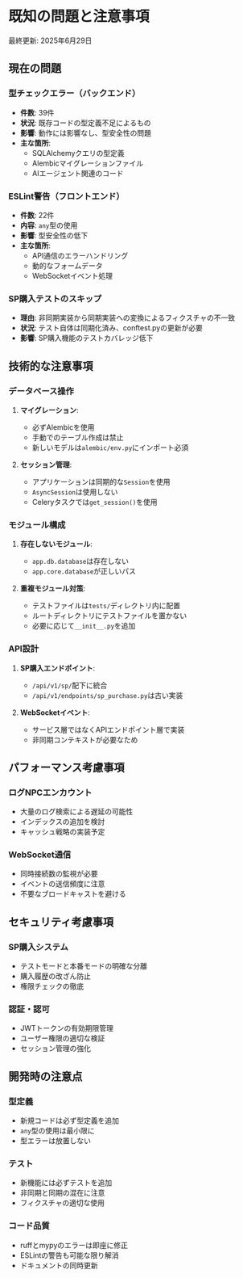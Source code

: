 # 既知の問題と注意事項

最終更新: 2025年6月29日

## 現在の問題

### 型チェックエラー（バックエンド）
- **件数**: 39件
- **状況**: 既存コードの型定義不足によるもの
- **影響**: 動作には影響なし、型安全性の問題
- **主な箇所**:
  - SQLAlchemyクエリの型定義
  - Alembicマイグレーションファイル
  - AIエージェント関連のコード

### ESLint警告（フロントエンド）
- **件数**: 22件
- **内容**: `any`型の使用
- **影響**: 型安全性の低下
- **主な箇所**:
  - API通信のエラーハンドリング
  - 動的なフォームデータ
  - WebSocketイベント処理

### SP購入テストのスキップ
- **理由**: 非同期実装から同期実装への変換によるフィクスチャの不一致
- **状況**: テスト自体は同期化済み、conftest.pyの更新が必要
- **影響**: SP購入機能のテストカバレッジ低下

## 技術的な注意事項

### データベース操作
1. **マイグレーション**:
   - 必ずAlembicを使用
   - 手動でのテーブル作成は禁止
   - 新しいモデルは`alembic/env.py`にインポート必須

2. **セッション管理**:
   - アプリケーションは同期的な`Session`を使用
   - `AsyncSession`は使用しない
   - Celeryタスクでは`get_session()`を使用

### モジュール構成
1. **存在しないモジュール**:
   - `app.db.database`は存在しない
   - `app.core.database`が正しいパス

2. **重複モジュール対策**:
   - テストファイルは`tests/`ディレクトリ内に配置
   - ルートディレクトリにテストファイルを置かない
   - 必要に応じて`__init__.py`を追加

### API設計
1. **SP購入エンドポイント**:
   - `/api/v1/sp/`配下に統合
   - `/api/v1/endpoints/sp_purchase.py`は古い実装

2. **WebSocketイベント**:
   - サービス層ではなくAPIエンドポイント層で実装
   - 非同期コンテキストが必要なため

## パフォーマンス考慮事項

### ログNPCエンカウント
- 大量のログ検索による遅延の可能性
- インデックスの追加を検討
- キャッシュ戦略の実装予定

### WebSocket通信
- 同時接続数の監視が必要
- イベントの送信頻度に注意
- 不要なブロードキャストを避ける

## セキュリティ考慮事項

### SP購入システム
- テストモードと本番モードの明確な分離
- 購入履歴の改ざん防止
- 権限チェックの徹底

### 認証・認可
- JWTトークンの有効期限管理
- ユーザー権限の適切な検証
- セッション管理の強化

## 開発時の注意点

### 型定義
- 新規コードは必ず型定義を追加
- `any`型の使用は最小限に
- 型エラーは放置しない

### テスト
- 新機能には必ずテストを追加
- 非同期と同期の混在に注意
- フィクスチャの適切な使用

### コード品質
- ruffとmypyのエラーは即座に修正
- ESLintの警告も可能な限り解消
- ドキュメントの同時更新